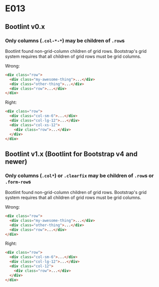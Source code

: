 # E013
## Bootlint v0.x
### Only columns (`.col-*-*`) may be children of `.row`s

Bootlint found non-grid-column children of grid rows. Bootstrap's grid system requires that all children of grid rows must be grid columns.

Wrong:
```html
<div class="row">
  <div class="my-awesome-thing">...</div>
  <div class="other-thing">...</div>
  <div class="row">...</div>
</div>
```

Right:
```html
<div class="row">
  <div class="col-sm-6">...</div>
  <div class="col-lg-12">...</div>
  <div class="col-xs-12">
    <div class="row">...</div>
  </div>
</div>
```

## Bootlint v1.x (Bootlint for Bootstrap v4 and newer)
### Only columns (`.col*`) or `.clearfix` may be children of `.row`s or `.form-row`s

Bootlint found non-grid-column children of grid rows. Bootstrap's grid system requires that all children of grid rows must be grid columns.

Wrong:
```html
<div class="row">
  <div class="my-awesome-thing">...</div>
  <div class="other-thing">...</div>
  <div class="row">...</div>
</div>
```

Right:
```html
<div class="row">
  <div class="col-sm-6">...</div>
  <div class="col-lg-12">...</div>
  <div class="col-12">
    <div class="row">...</div>
  </div>
</div>
```